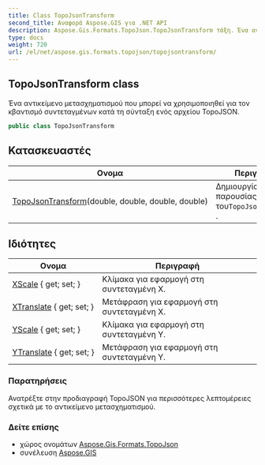 ```yaml
---
title: Class TopoJsonTransform
second_title: Αναφορά Aspose.GIS για .NET API
description: Aspose.Gis.Formats.TopoJson.TopoJsonTransform τάξη. Ένα αντικείμενο μετασχηματισμού που μπορεί να χρησιμοποιηθεί για τον κβαντισμό συντεταγμένων κατά τη σύνταξη ενός αρχείου TopoJSON.
type: docs
weight: 720
url: /el/net/aspose.gis.formats.topojson/topojsontransform/
---
```

## TopoJsonTransform class

Ένα αντικείμενο μετασχηματισμού που μπορεί να χρησιμοποιηθεί για τον κβαντισμό συντεταγμένων κατά τη σύνταξη ενός αρχείου TopoJSON.

```csharp
public class TopoJsonTransform
```

## Κατασκευαστές

| Ονομα | Περιγραφή |
| --- | --- |
| [TopoJsonTransform](topojsontransform/)(double, double, double, double) | Δημιουργία νέας παρουσίας του`TopoJsonTransform` . |

## Ιδιότητες

| Ονομα | Περιγραφή |
| --- | --- |
| [XScale](../../aspose.gis.formats.topojson/topojsontransform/xscale/) { get; set; } | Κλίμακα για εφαρμογή στη συντεταγμένη Χ. |
| [XTranslate](../../aspose.gis.formats.topojson/topojsontransform/xtranslate/) { get; set; } | Μετάφραση για εφαρμογή στη συντεταγμένη Χ. |
| [YScale](../../aspose.gis.formats.topojson/topojsontransform/yscale/) { get; set; } | Κλίμακα για εφαρμογή στη συντεταγμένη Y. |
| [YTranslate](../../aspose.gis.formats.topojson/topojsontransform/ytranslate/) { get; set; } | Μετάφραση για εφαρμογή στη συντεταγμένη Y. |

### Παρατηρήσεις

Ανατρέξτε στην προδιαγραφή TopoJSON για περισσότερες λεπτομέρειες σχετικά με το αντικείμενο μετασχηματισμού.

### Δείτε επίσης

* χώρος ονομάτων [Aspose.Gis.Formats.TopoJson](../../aspose.gis.formats.topojson/)
* συνέλευση [Aspose.GIS](../../)


